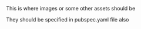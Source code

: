 This is where images or some other assets should be

They should be specified in pubspec.yaml file also